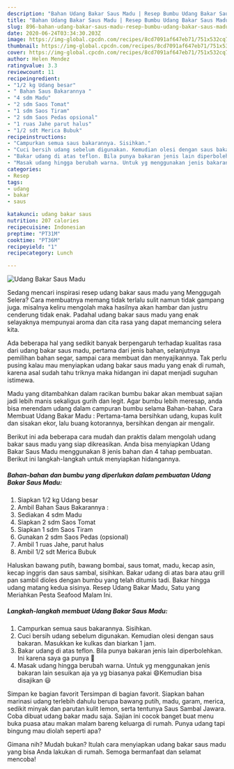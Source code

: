 ```yaml
---
description: "Bahan Udang Bakar Saus Madu | Resep Bumbu Udang Bakar Saus Madu Yang Menggugah Selera"
title: "Bahan Udang Bakar Saus Madu | Resep Bumbu Udang Bakar Saus Madu Yang Menggugah Selera"
slug: 896-bahan-udang-bakar-saus-madu-resep-bumbu-udang-bakar-saus-madu-yang-menggugah-selera
date: 2020-06-24T03:34:30.203Z
image: https://img-global.cpcdn.com/recipes/8cd7091af647eb71/751x532cq70/udang-bakar-saus-madu-foto-resep-utama.jpg
thumbnail: https://img-global.cpcdn.com/recipes/8cd7091af647eb71/751x532cq70/udang-bakar-saus-madu-foto-resep-utama.jpg
cover: https://img-global.cpcdn.com/recipes/8cd7091af647eb71/751x532cq70/udang-bakar-saus-madu-foto-resep-utama.jpg
author: Helen Mendez
ratingvalue: 3.3
reviewcount: 11
recipeingredient:
- "1/2 kg Udang besar"
- " Bahan Saus Bakarannya "
- "4 sdm Madu"
- "2 sdm Saos Tomat"
- "1 sdm Saos Tiram"
- "2 sdm Saos Pedas opsional"
- "1 ruas Jahe parut halus"
- "1/2 sdt Merica Bubuk"
recipeinstructions:
- "Campurkan semua saus bakarannya. Sisihkan."
- "Cuci bersih udang sebelum digunakan. Kemudian olesi dengan saus bakaran. Masukkan ke kulkas dan biarkan 1 jam."
- "Bakar udang di atas teflon. Bila punya bakaran jenis lain diperbolehkan. Ini karena saya ga punya 🤭"
- "Masak udang hingga berubah warna. Untuk yg menggunakan jenis bakaran lain sesuikan aja ya yg biasanya pakai 😄Kemudian bisa disajikan 😃"
categories:
- Resep
tags:
- udang
- bakar
- saus

katakunci: udang bakar saus 
nutrition: 207 calories
recipecuisine: Indonesian
preptime: "PT31M"
cooktime: "PT36M"
recipeyield: "1"
recipecategory: Lunch

---
```



![Udang Bakar Saus Madu](https://img-global.cpcdn.com/recipes/8cd7091af647eb71/751x532cq70/udang-bakar-saus-madu-foto-resep-utama.jpg)

Sedang mencari inspirasi resep udang bakar saus madu yang Menggugah Selera? Cara membuatnya memang tidak terlalu sulit namun tidak gampang juga. misalnya keliru mengolah maka hasilnya akan hambar dan justru cenderung tidak enak. Padahal udang bakar saus madu yang enak selayaknya mempunyai aroma dan cita rasa yang dapat memancing selera kita.

Ada beberapa hal yang sedikit banyak berpengaruh terhadap kualitas rasa dari udang bakar saus madu, pertama dari jenis bahan, selanjutnya pemilihan bahan segar, sampai cara membuat dan menyajikannya. Tak perlu pusing kalau mau menyiapkan udang bakar saus madu yang enak di rumah, karena asal sudah tahu triknya maka hidangan ini dapat menjadi suguhan istimewa.

Madu yang ditambahkan dalam racikan bumbu bakar akan membuat sajian jadi lebih manis sekaligus gurih dan legit. Agar bumbu lebih meresap, anda bisa merendam udang dalam campuran bumbu selama Bahan-bahan. Cara Membuat Udang Bakar Madu : Pertama-tama bersihkan udang, kupas kulit dan sisakan ekor, lalu buang kotorannya, bersihkan dengan air mengalir.


Berikut ini ada beberapa cara mudah dan praktis dalam mengolah udang bakar saus madu yang siap dikreasikan. Anda bisa menyiapkan Udang Bakar Saus Madu menggunakan 8 jenis bahan dan 4 tahap pembuatan. Berikut ini langkah-langkah untuk menyiapkan hidangannya.

<!--inarticleads1-->

##### Bahan-bahan dan bumbu yang diperlukan dalam pembuatan Udang Bakar Saus Madu:

1. Siapkan 1/2 kg Udang besar
1. Ambil  Bahan Saus Bakarannya :
1. Sediakan 4 sdm Madu
1. Siapkan 2 sdm Saos Tomat
1. Siapkan 1 sdm Saos Tiram
1. Gunakan 2 sdm Saos Pedas (opsional)
1. Ambil 1 ruas Jahe, parut halus
1. Ambil 1/2 sdt Merica Bubuk


Haluskan bawang putih, bawang bombai, saus tomat, madu, kecap asin, kecap inggris dan saus sambal, sisihkan. Bakar udang di atas bara atau grill pan sambil dioles dengan bumbu yang telah ditumis tadi. Bakar hingga udang matang kedua sisinya. Resep Udang Bakar Madu, Satu yang Meriahkan Pesta Seafood Malam Ini. 

<!--inarticleads2-->

##### Langkah-langkah membuat Udang Bakar Saus Madu:

1. Campurkan semua saus bakarannya. Sisihkan.
1. Cuci bersih udang sebelum digunakan. Kemudian olesi dengan saus bakaran. Masukkan ke kulkas dan biarkan 1 jam.
1. Bakar udang di atas teflon. Bila punya bakaran jenis lain diperbolehkan. Ini karena saya ga punya 🤭
1. Masak udang hingga berubah warna. Untuk yg menggunakan jenis bakaran lain sesuikan aja ya yg biasanya pakai 😄Kemudian bisa disajikan 😃


Simpan ke bagian favorit Tersimpan di bagian favorit. Siapkan bahan marinasi udang terlebih dahulu berupa bawang putih, madu, garam, merica, sedikit minyak dan parutan kulit lemon, serta tentunya Saus Sambal Jawara. Coba dibuat udang bakar madu saja. Sajian ini cocok banget buat menu buka puasa atau makan malam bareng keluarga di rumah. Punya udang tapi bingung mau diolah seperti apa? 

Gimana nih? Mudah bukan? Itulah cara menyiapkan udang bakar saus madu yang bisa Anda lakukan di rumah. Semoga bermanfaat dan selamat mencoba!
